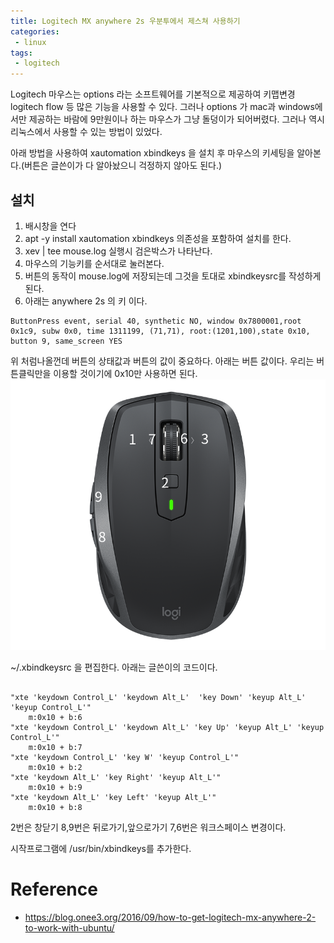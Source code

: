 ```yaml
---
title: Logitech MX anywhere 2s 우분투에서 제스쳐 사용하기
categories:
 - linux
tags:
 - logitech
---
```


Logitech 마우스는 options 라는 소프트웨어를 기본적으로 제공하여 키맵변경 logitech flow 등 많은 기능을 사용할 수 있다. 그러나 options 가 mac과 windows에서만 제공하는 바람에 9만원이나 하는 마우스가 그냥 돌덩이가 되어버렸다. 그러나 역시 리눅스에서 사용할 수 있는 방법이 있었다.  

아래 방법을 사용하여 xautomation xbindkeys 을 설치 후 마우스의 키세팅을 알아본다.(버튼은 글쓴이가 다 알아놨으니 걱정하지 않아도 된다.)

## 설치

1. 배시창을 연다
1. apt -y install xautomation xbindkeys 의존성을 포함하여 설치를 한다.
1. xev | tee mouse.log 실행시 검은박스가 나타난다.
1. 마우스의 기능키를 순서대로 눌러본다.
1. 버튼의 동작이 mouse.log에 저장되는데 그것을 토대로 xbindkeysrc를 작성하게 된다. 
1. 아래는 anywhere 2s 의 키 이다. 

```
ButtonPress event, serial 40, synthetic NO, window 0x7800001,root 0x1c9, subw 0x0, time 1311199, (71,71), root:(1201,100),state 0x10, button 9, same_screen YES
```



위 처럼나올껀데 버튼의 상태값과 버튼의 값이 중요하다.
아래는 버튼 값이다. 우리는 버튼클릭만을 이용할 것이기에 0x10만 사용하면 된다.
![](/assets/images/mx-anywhere-2s.png)

~/.xbindkeysrc 을 편집한다. 아래는 글쓴이의 코드이다.
```

"xte 'keydown Control_L' 'keydown Alt_L'  'key Down' 'keyup Alt_L' 'keyup Control_L'"
    m:0x10 + b:6
"xte 'keydown Control_L' 'keydown Alt_L' 'key Up' 'keyup Alt_L' 'keyup Control_L'"
    m:0x10 + b:7
"xte 'keydown Control_L' 'key W' 'keyup Control_L'"
    m:0x10 + b:2
"xte 'keydown Alt_L' 'key Right' 'keyup Alt_L'"
    m:0x10 + b:9
"xte 'keydown Alt_L' 'key Left' 'keyup Alt_L'"
    m:0x10 + b:8
```



2번은 창닫기 8,9번은 뒤로가기,앞으로가기 7,6번은 워크스페이스 변경이다.


시작프로그램에 /usr/bin/xbindkeys를 추가한다.

# Reference
- https://blog.onee3.org/2016/09/how-to-get-logitech-mx-anywhere-2-to-work-with-ubuntu/